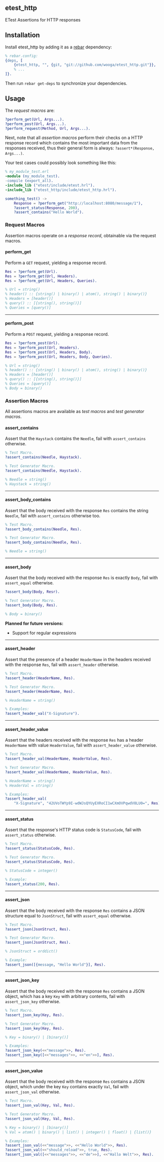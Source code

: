 ## etest_http

ETest Assertions for HTTP responses



## Installation

Install etest\_http by adding it as a [rebar](https://github.com/basho/rebar)
dependency:

```erlang
% rebar.config:
{deps, [
    {etest_http, "", {git, "git://github.com/wooga/etest_http.git"}},
    % ...
]}.
```

Then run `rebar get-deps` to synchronize your dependencies.



## Usage

The _request macros_ are:

```erlang
?perform_get(Url, Args...).
?perform_post(Url, Args...).
?perform_request(Method, Url, Args...).
```

Next, note that all _assertion macros_ perform their checks on a HTTP response
record which contains the most important data from the responses received, thus
their general form is always: `?assert*(Response, Args...)`.

Your test cases could possibly look something like this:
```erlang
% my_module_test.erl
-module (my_module_test).
-compile (export_all).
-include_lib ("etest/include/etest.hrl").
-include_lib ("etest_http/include/etest_http.hrl").

something_test() ->
    Response = ?perform_get("http://localhost:8080/message/1"),
    ?assert_status(Response, 200),
    ?assert_contains("Hello World").
```



### Request Macros

Assertion macros operate on a _response record_, obtainable via the request
macros.

#### perform_get

Perform a `GET` request, yielding a response record.

```erlang
Res = ?perform_get(Url).
Res = ?perform_get(Url, Headers).
Res = ?perform_get(Url, Headers, Queries).

% Url = string()
% header() :: {string() | binary() | atom(), string() | binary()}
% Headers = [header()]
% query() :: [{string(), string()}]
% Queries = [query()]
```

****

#### perform_post

Perform a `POST` request, yielding a response record.

```erlang
Res = ?perform_post(Url).
Res = ?perform_post(Url, Headers).
Res = ?perform_post(Url, Headers, Body).
Res = ?perform_post(Url, Headers, Body, Queries).

% Url = string()
% header() :: {string() | binary() | atom(), string() | binary()}
% Headers = [header()]
% query() :: [{string(), string()}]
% Queries = [query()]
% Body = binary()
```


### Assertion Macros

All assertions macros are available as _test macros_ and _test generator macros_.

#### assert_contains

Assert that the `Haystack` contains the `Needle`, fail with `assert_contains`
otherwise.

```erlang
% Test Macro.
?assert_contains(Needle, Haystack).

% Test Generator Macro.
?assert_contains(Needle, Haystack).

% Needle = string()
% Haystack = string()
```

****

#### assert_body_contains

Assert that the body received with the response `Res` contains the string
`Needle`, fail with `assert_contains` otherwise too.

```erlang
% Test Macro.
?assert_body_contains(Needle, Res).

% Test Generator Macro.
?assert_body_contains(Needle, Res).

% Needle = string()
```

****

#### assert_body

Assert that the body received with the response `Res` is exactly `Body`, fail
with `assert_equal` otherwise.

```erlang
?assert_body(Body, Resr).

% Test Generator Macro.
?assert_body(Body, Res).

% Body = binary()
```

**Planned for future versions:**
* Support for regular expressions

****

#### assert_header

Assert that the presence of a header `HeaderName` in the headers received with
the response `Res`, fail with `assert_header` otherwise.

```erlang
% Test Macro.
?assert_header(HeaderName, Res).

% Test Generator Macro.
?assert_header(HeaderName, Res).

% HeaderName = string()

% Examples:
?assert_header_val("X-Signature").
```

****

#### assert_header_value

Assert that the headers received with the response `Res` has a header
`HeaderName` with value `HeaderValue`, fail with `assert_header_value` otherwise.

```erlang
% Test Macro.
?assert_header_val(HeaderName, HeaderValue, Res).

% Test Generator Macro.
?assert_header_val(HeaderName, HeaderValue, Res).

% HeaderName = string()
% HeaderVal = string()

% Examples:
?assert_header_val(
    "X-Signature", "42UVoTWYp9I-wdWJsQYUyEXRoCI1wCXmOVPqwdV8LU0=", Res).
```

****

#### assert_status

Assert that the response's HTTP status code is `StatusCode`, fail with
`assert_status` otherwise.

```erlang
% Test Macro.
?assert_status(StatusCode, Res).

% Test Generator Macro.
?assert_status(StatusCode, Res).

% StatusCode = integer()

% Example:
?assert_status(200, Res).
```

****

#### assert_json

Assert that the body received with the response `Res` contains a JSON structure
equal to `JsonStruct`, fail with `assert_equal` otherwise.

```erlang
% Test Macro.
?assert_json(JsonStruct, Res).

% Test Generator Macro.
?assert_json(JsonStruct, Res).

% JsonStruct = orddict()

% Example:
?assert_json([{message, "Hello World"}], Res).
```

****

#### assert_json_key

Assert that the body received with the response `Res` contains a JSON object,
which has a key `Key` with arbitrary contents, fail with `assert_json_key`
otherwise.

```erlang
% Test Macro.
?assert_json_key(Key, Res).

% Test Generator Macro.
?assert_json_key(Key, Res).

% Key = binary() | [binary()]

% Examples:
?assert_json_key(<<"message">>, Res).
?assert_json_key([<<"messages">>, <<"en">>], Res).
```

****

#### assert_json_value

Assert that the body received with the response `Res` contains a JSON object, which under the key `Key` contains exactly `Val`, fail with `assert_json_val` otherwise.

```erlang
% Test Macro.
?assert_json_val(Key, Val, Res).

% Test Generator Macro.
?assert_json_val(Key, Val, Res).

% Key = binary() | [binary()]
% Val = atom() | binary() | list() | integer() | float() | {list()}

% Examples:
?assert_json_val(<<"message">>, <<"Hello World">>, Res).
?assert_json_val(<<"should_reload">>, true, Res).
?assert_json_val([<<"messages">>, <<"de">>], <<"Hallo Welt">>, Res).
```
